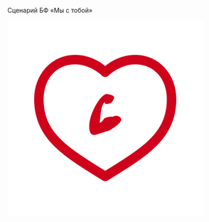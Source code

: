 Сценарий БФ «Мы с тобой»

![Логотип организации](withyou/scenario-3.png?raw=true "Логотип организации")
